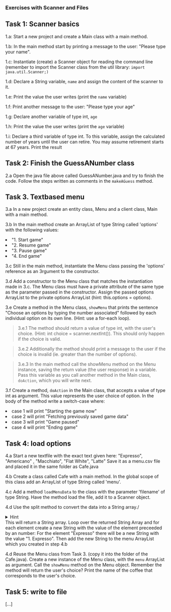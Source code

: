 ### Exercises with Scanner and Files

## Task 1: Scanner basics
1.a: Start a new project and create a Main class with a main method.

1.b: In the main method start by printing a message to the user: "Please type your name".

1.c: Instantiate (create) a Scanner object for reading the command line (remember to import the Scanner class from the util library: <code>import java.util.Scanner;) </code>

1.d: Declare a String variable, <code>name</code> and assign the content of the scanner to it.

1.e: Print the value the user writes (print the <code>name</code> variable)

1.f: Print another message to the user: "Please type your age"

1.g: Declare another variable of type int, <code>age</code>

1.h: Print the value the user writes (print the <code>age</code> variable)

1.i: Declare a third variable of type int. To this variable, assign the calculated number of years until the user can retire. You may assume retirement starts at 67 years. Print the result


## Task 2: Finish the GuessANumber class
2.a Open the java file above called GuessANumber.java and try to finish the code. Follow the steps written as comments in the <code>makeAGuess</code> method.


## Task 3. Textbased menu
3.a In a new project create an entity class, Menu and a client class, Main with a main method.

3.b In the main method create an ArrayList of type String called 'options' with the following values:
<li>"1. Start game"</li>
<li>"2. Resume game"</li>
<li>"3. Pause game"</li>
<li>"4. End game"</li>

3.c Still in the main method, instantiate the Menu class passing the 'options' reference as an 3rgument to the constructor.

3.d Add a constructor to the Menu class that matches the instantiation made in 3.c. The Menu class must have a private attribute of the same type as the parameter passed in the constructor. Assign the passed options ArrayList to the private options ArrayList (hint: this.options = options).

3.e Create a method in the Menu class, <code>showMenu</code> that prints the sentence "Choose an options by typing the number associated" followed by each individual option on its own line. (Hint: use a for-each loop). 
 
 >3.e.1 The method should return a value of type int, with the user's choice. (Hint: int choice = scanner.nextInt()). This should only happen if the choice is valid.
 
 >3.e.2 Additionally the method should print a message to the user if the choice is invalid (ie. greater than the number of options). 
 
 >3.e.3 In the main method call the showMenu method on the Menu instance, saving the return value (the user response) in a variable. Pass this variable as you call another method in the Main class, <code>doAction</code>, which you will write next.


3.f Create a method, <code>doAction</code> in the Main class, that accepts a value of type int as argument. This value represents the user choice of option. In the body of the method write a switch-case where:
<li>case 1 will print "Starting the game now"</li>
<li>case 2 will print "Fetching previously saved game data"</li>
<li>case 3 will print "Game paused"</li>
<li>case 4 will print "Ending game"</li>



## Task 4: load options
 
4.a Start a new textfile with the exact text given here:
"Expresso", "Americano" , "Macchiato", "Flat White",  "Latte"
Save it as a menu.csv file and placed it in the same folder as Cafe.java

4.b Create a class called Cafe with a main method. In the global scope of this class add an ArrayList of type String called 'menu'.

4.c Add a method  <code>loadMenuData</code> to the class with the parameter 'filename' of type String. 
  Have the method load the file, add it to a Scanner object.

4.d Use the split method to convert the data into a String array./
<details>
  <summary>Hint</summary>
  <p>scanner.nextLine().split())</p>
</details>
  This will return a String array. Loop over the returned String Array and for each element create a new String with the value of the element preceeded by an number: For the element "Expresso" there will be a new String with the value "1. Expresso". 
  Then add the new String to the menu ArrayList which you created in step 4.b

4.d Reuse the Menu class from Task 3. (copy it into the folder of the Cafe.java). Create a new instance of the Menu class, with the <code>menu</code> ArrayList as argument. Call the <code>showMenu</code> method on the Menu object. Remember the method will return the user's choice? Print the name of the coffee that corresponds to the user's choice. 


## Task 5: write to file
[...]
